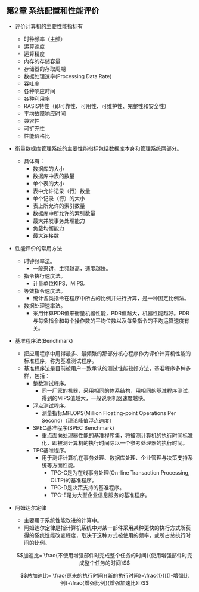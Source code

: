 ## 第2章 系统配置和性能评价
- 评价计算机的主要性能指标有
	- 时钟频率（主频）
	- 运算速度
	- 运算精度
	- 内存的存储容量
	- 存储器的存取周期
	- 数据处理速率(Processing Data Rate)
	- 吞吐率
	- 各种响应时间
	- 各种利用率
	- RASIS特性（即可靠性、可用性、可维护性、完整性和安全性）
	- 平均故障响应时间
	- 兼容性
	- 可扩充性
	- 性能价格比
- 衡量数据库管理系统的主要性能指标包括数据库本身和管理系统两部分。
	- 具体有：
		- 数据库的大小
		- 数据库中表的数量
		- 单个表的大小
		- 表中允许记录（行）数量
		- 单个记录（行）的大小
		- 表上所允许的索引数量
		- 数据库中所允许的索引数量
		- 最大并发事务处理能力
		- 负载均衡能力
		- 最大连接数
- 性能评价的常用方法
	- 时钟频率法。
		- 一般来讲，主频越高，速度越快。
	- 指令执行速度法。
		- 计量单位KIPS、MIPS。
	- 等效指令速度法。
		- 统计各类指令在程序中所占的比例并进行折算，是一种固定比例法。
	- 数据处理速率法。
		- 采用计算PDR值来衡量机器性能，PDR值越大，机器性能越好。PDR与每条指令和每个操作数的平均位数以及每条指令的平均运算速度有关。
- 基准程序法(Benchmark)
	- 把应用程序中用得最多、最频繁的那部分核心程序作为评价计算机性能的标准程序，称为基准测试程序。
	- 基准程序法是目前被用户一致承认的测试性能较好方法，基准程序多种多样，包括：
		- 整数测试程序。
			- 同一厂家的机器，采用相同的体系结构，用相同的基准程序测试，得到的MIPS值越大，一般说明机器速度越快。
		- 浮点测试程序。
			- 测量指标MFLOPS(Million Floating-point Operations Per Second)（理论峰值浮点速度）
		- SPEC基准程序(SPEC Benchmark)
			- 重点面向处理器性能的基准程序集，将被测计算机的执行时间标准化，即被测计算机的执行时间除以一个参考处理器的执行时间。
		- TPC基准程序。
			- 用于测评计算机在事务处理、数据库处理、企业管理与决策支持系统等方面性能。
				- TPC-C是为在线事务处理(On-line Transaction Processing, OLTP)的基准程序。
				- TPC-D是决策支持的基准程序。
				- TPC-E是为大型企业信息服务的基准程序。
- 阿姆达尔定律
	- 主要用于系统性能改进的计算中。
	- 阿姆达尔定律是指计算机系统中对某一部件采用某种更快的执行方式所获得的系统性能改变程度，取决于这种方式被使用的频率，或所占总执行时间的比例。

	$$加速比= \frac{不使用增强部件时完成整个任务的时间}{使用增强部件时完成整个任务的时间}$$

	$$总加速比= \frac{原来的执行时间}{新的执行时间}=\frac{1}{[(1-增强比例)+\frac{增强比例}{增强加速比}]}$$